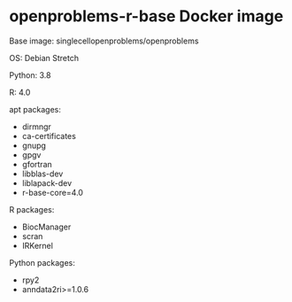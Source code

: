 # openproblems-r-base Docker image

Base image: singlecellopenproblems/openproblems

OS: Debian Stretch

Python: 3.8

R: 4.0

apt packages:

* dirmngr
* ca-certificates
* gnupg
* gpgv
* gfortran
* libblas-dev
* liblapack-dev
* r-base-core=4.0

R packages:

* BiocManager
* scran
* IRKernel

Python packages:

* rpy2
* anndata2ri>=1.0.6
